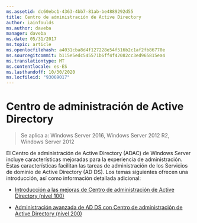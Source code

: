 ```yaml
---
ms.assetid: dc60ebc1-4363-4bb7-81ab-be4889292d55
title: Centro de administración de Active Directory
author: iainfoulds
ms.author: daveba
manager: daveba
ms.date: 05/31/2017
ms.topic: article
ms.openlocfilehash: a4031cba8d4f127228e54f516b2c1af2fb86770e
ms.sourcegitcommit: b115e5edc545571b6ff4f42082cc3ed965815ea4
ms.translationtype: MT
ms.contentlocale: es-ES
ms.lasthandoff: 10/30/2020
ms.locfileid: "93069017"
---
```

# <a name="active-directory-administrative-center"></a>Centro de administración de Active Directory

>Se aplica a: Windows Server 2016, Windows Server 2012 R2, Windows Server 2012

El Centro de administración de Active Directory (ADAC) de Windows Server incluye características mejoradas para la experiencia de administración. Estas características facilitan las tareas de administración de los Servicios de dominio de Active Directory (AD DS). Los temas siguientes ofrecen una introducción, así como información detallada adicional:

-   [Introducción a las mejoras de Centro de administración de Active Directory &#40;nivel 100&#41;](../../../ad-ds/get-started/adac/Introduction-to-Active-Directory-Administrative-Center-Enhancements--Level-100-.md)

-   [Administración avanzada de AD DS con Centro de administración de Active Directory &#40;nivel 200&#41;](../../../ad-ds/get-started/adac/Advanced-AD-DS-Management-Using-Active-Directory-Administrative-Center--Level-200-.md)



